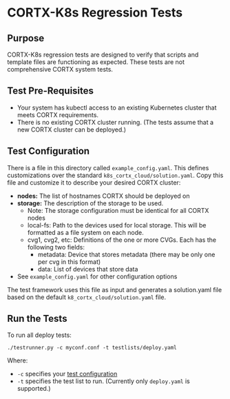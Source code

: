 # CORTX-K8s Regression Tests

## Purpose
CORTX-K8s regression tests are designed to verify that scripts and
template files are functioning as expected.  These tests are not
comprehensive CORTX system tests.

## Test Pre-Requisites
* Your system has kubectl access to an existing Kubernetes cluster that meets CORTX requirements.
* There is no existing CORTX cluster running.  (The tests assume that a new CORTX cluster can be deployed.)

## Test Configuration
There is a file in this directory called `example_config.yaml`.  This defines customizations
over the standard `k8s_cortx_cloud/solution.yaml`.  Copy this file and customize it to
describe your desired CORTX cluster:

* **nodes:** The list of hostnames CORTX should be deployed on
* **storage:** The description of the storage to be used.
  * Note: The storage configuration must be identical for all CORTX nodes
  * local-fs: Path to the devices used for local storage.  This will be formatted as a file system on each node.
  * cvg1, cvg2, etc: Definitions of the one or more CVGs.  Each has the following two fields:
    * metadata: Device that stores metadata (there may be only one per cvg in this format)
    * data: List of devices that store data
* See `example_config.yaml` for other configuration options

The test framework uses this file as input and generates a solution.yaml file based on the
default `k8_cortx_cloud/solution.yaml` file.

## Run the Tests
To run all deploy tests:
```
./testrunner.py -c myconf.conf -t testlists/deploy.yaml
```
Where:
* `-c` specifies your [test configuration](#test-configuration)
* `-t` specifies the test list to run.  (Currently only `deploy.yaml` is supported.)
